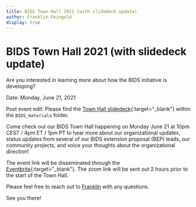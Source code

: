```yaml
---
title: BIDS Town Hall 2021 (with slidedeck update)
author: Franklin Feingold
display: true
---
```


# BIDS Town Hall 2021 (with slidedeck update)

Are you interested in learning more about how the BIDS initiative is developing?

Date: Monday, June 21, 2021

<!--more-->

Post event edit: Please find the [Town Hall slidedeck](../BIDS-materials/BIDS_Town_Hall%20-OSR_2021.pdf){:target="_blank"} within the `BIDS_materials` folder.

Come check out our BIDS Town Hall happening on Monday June 21 at 10pm CEST / 4pm ET / 1pm PT to hear more about our organizational updates, status updates from several of our BIDS extension proposal (BEP) leads, our community projects, and voice your thoughts about the organizational direction!

The event link will be disseminated through the [Eventbrite](https://www.eventbrite.com/e/bids-town-hall-2021-tickets-159737297557){:target="_blank"}. The zoom link will be sent out 2 hours prior to the start of the Town Hall.

Please feel free to reach out to [Franklin](mailto:ffein@stanford.edu) with any questions.

See you there!
